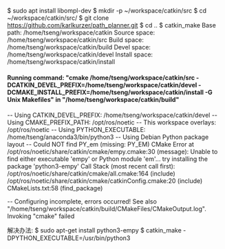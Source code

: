 $ sudo apt install libompl-dev
$ mkdir -p ~/workspace/catkin/src
$ cd ~/workspace/catkin/src/
$ git clone https://github.com/karlkurzer/path_planner.git
$ cd ..
$ catkin_make
Base path: /home/tseng/workspace/catkin
Source space: /home/tseng/workspace/catkin/src
Build space: /home/tseng/workspace/catkin/build
Devel space: /home/tseng/workspace/catkin/devel
Install space: /home/tseng/workspace/catkin/install
####
#### Running command: "cmake /home/tseng/workspace/catkin/src -DCATKIN_DEVEL_PREFIX=/home/tseng/workspace/catkin/devel -DCMAKE_INSTALL_PREFIX=/home/tseng/workspace/catkin/install -G Unix Makefiles" in "/home/tseng/workspace/catkin/build"
####
-- Using CATKIN_DEVEL_PREFIX: /home/tseng/workspace/catkin/devel
-- Using CMAKE_PREFIX_PATH: /opt/ros/noetic
-- This workspace overlays: /opt/ros/noetic
-- Using PYTHON_EXECUTABLE: /home/tseng/anaconda3/bin/python3
-- Using Debian Python package layout
-- Could NOT find PY_em (missing: PY_EM) 
CMake Error at /opt/ros/noetic/share/catkin/cmake/empy.cmake:30 (message):
  Unable to find either executable 'empy' or Python module 'em'...  try
  installing the package 'python3-empy'
Call Stack (most recent call first):
  /opt/ros/noetic/share/catkin/cmake/all.cmake:164 (include)
  /opt/ros/noetic/share/catkin/cmake/catkinConfig.cmake:20 (include)
  CMakeLists.txt:58 (find_package)


-- Configuring incomplete, errors occurred!
See also "/home/tseng/workspace/catkin/build/CMakeFiles/CMakeOutput.log".
Invoking "cmake" failed

解决办法:
$ sudo apt-get install python3-empy
$ catkin_make -DPYTHON_EXECUTABLE=/usr/bin/python3
